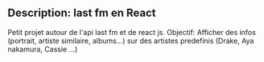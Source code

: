 ## Description: last fm en React
 Petit projet autour de l'api last fm et de react js. Objectif: Afficher des infos (portrait, artiste similaire, albums...)  sur des artistes predefinis (Drake, Aya nakamura, Cassie ...)
